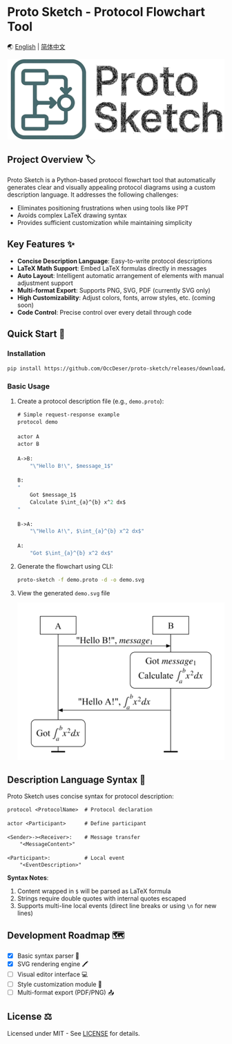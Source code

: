 # Proto Sketch - Protocol Flowchart Tool

🌏 [English](README.md) | [简体中文](README.zh-CN.md)

![Proto Sketch](images/logo_banner.jpg)

## Project Overview 🏷️

Proto Sketch is a Python-based protocol flowchart tool that automatically generates clear and visually appealing protocol diagrams using a custom description language. It addresses the following challenges:

- Eliminates positioning frustrations when using tools like PPT
- Avoids complex LaTeX drawing syntax
- Provides sufficient customization while maintaining simplicity

## Key Features ✨

- **Concise Description Language**: Easy-to-write protocol descriptions
- **LaTeX Math Support**: Embed LaTeX formulas directly in messages
- **Auto Layout**: Intelligent automatic arrangement of elements with manual adjustment support
- **Multi-format Export**: Supports PNG, SVG, PDF (currently SVG only)
- **High Customizability**: Adjust colors, fonts, arrow styles, etc. (coming soon)
- **Code Control**: Precise control over every detail through code

## Quick Start 🚀

### Installation

```bash
pip install https://github.com/OccDeser/proto-sketch/releases/download/v0.1.6/proto_sketch-0.1.6-py3-none-any.whl
```

### Basic Usage

1. Create a protocol description file (e.g., `demo.proto`):

    ```proto
    # Simple request-response example
    protocol demo

    actor A
    actor B

    A->B:
        "\"Hello B!\", $message_1$"

    B:
    "
        Got $message_1$
        Calculate $\int_{a}^{b} x^2 dx$
    "

    B->A:
        "\"Hello A!\", $\int_{a}^{b} x^2 dx$"

    A:
        "Got $\int_{a}^{b} x^2 dx$"
    ```

2. Generate the flowchart using CLI:

    ```bash
    proto-sketch -f demo.proto -d -o demo.svg
    ```

3. View the generated `demo.svg` file

    ![Demo Protocol Diagram](images/demo.svg)

## Description Language Syntax 📜

Proto Sketch uses concise syntax for protocol description:

```plaintext
protocol <ProtocolName>  # Protocol declaration

actor <Participant>      # Define participant

<Sender>-><Receiver>:    # Message transfer
    "<MessageContent>"

<Participant>:           # Local event
    "<EventDescription>"
```

**Syntax Notes**:
1. Content wrapped in `$` will be parsed as LaTeX formula
2. Strings require double quotes with internal quotes escaped
3. Supports multi-line local events (direct line breaks or using `\n` for new lines)

## Development Roadmap 🗺️
- [x] Basic syntax parser 🧩
- [x] SVG rendering engine 🖍️
- [ ] Visual editor interface 💻
- [ ] Style customization module 🎨
- [ ] Multi-format export (PDF/PNG) 📤

## License ⚖️

Licensed under MIT - See [LICENSE](LICENSE) for details.